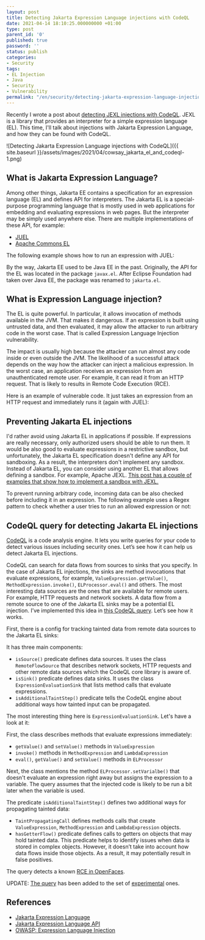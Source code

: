 ```yaml
---
layout: post
title: Detecting Jakarta Expression Language injections with CodeQL
date: 2021-04-14 18:10:25.000000000 +01:00
type: post
parent_id: '0'
published: true
password: ''
status: publish
categories:
- Security
tags:
- EL Injection
- Java
- Security
- Vulnerability
permalink: "/en/security/detecting-jakarta-expression-language-injections-with-codeql.html"
---
```

Recently I wrote a post about [detecting JEXL injections with CodeQL](/en/security/detecting-jexl-injections-with-codeql.html). JEXL is a library that provides an interpreter for a simple expression language (EL). This time, I'll talk about injections with Jakarta Expression Language, and how they can be found with CodeQL.

![Detecting Jakarta Expression Language injections with CodeQL]({{ site.baseurl }}/assets/images/2021/04/cowsay_jakarta_el_and_codeql-1.png)

  
  


## What is Jakarta Expression Language?

Among other things, Jakarta EE contains a specification for an expression language (EL) and defines API for interpreters. The Jakarta EL is a special-purpose programming language that is mostly used in web applications for embedding and evaluating expressions in web pages. But the interpreter may be simply used anywhere else. There are multiple implementations of these API, for example:

- [JUEL](http://juel.sourceforge.net/)
- [Apache Commons EL](https://commons.apache.org/dormant/commons-el/)

The following example shows how to run an expression with JUEL:

 
<script src="https://gist.github.com/artem-smotrakov/0b2619b967c331d1135f791f3d701c87.js"></script>  


By the way, Jakarta EE used to be Java EE in the past. Originally, the API for the EL was located in the package `javax.el`. After Eclipse Foundation had taken over Java EE, the package was renamed to `jakarta.el`.

## What is Expression Language injection?

The EL is quite powerful. In particular, it allows invocation of methods available in the JVM. That makes it dangerous. If an expression is built using untrusted data, and then evaluated, it may allow the attacker to run arbitrary code in the worst case. That is called Expression Language Injection vulnerability.

The impact is usually high because the attacker can run almost any code inside or even outside the JVM. The likelihood of a successful attack depends on the way how the attacker can inject a malicious expression. In the worst case, an application receives an expression from an unauthenticated remote user. For example, it can read it from an HTTP request. That is likely to results in Remote Code Execution (RCE).

Here is an example of vulnerable code. It just takes an expression from an HTTP request and immediately runs it (again with JUEL):

 
<script src="https://gist.github.com/artem-smotrakov/1a170502a59cb229c3b64759d067b631.js"></script>  


## Preventing Jakarta EL injections

I'd rather avoid using Jakarta EL in applications if possible. If expressions are really necessary, only authorized users should be able to run them. It would be also good to evaluate expressions in a restrictive sandbox, but unfortunately, the Jakarta EL specification doesn't define any API for sandboxing. As a result, the interpreters don't implement any sandbox. Instead of Jakarta EL, you can consider using another EL that allows defining a sandbox. For example, Apache JEXL. [This post has a couple of examples that show how to implement a sandbox with JEXL.](/en/security/detecting-jexl-injections-with-codeql.html)

To prevent running arbitrary code, incoming data can be also checked before including it in an expression. The following example uses a Regex pattern to check whether a user tries to run an allowed expression or not:

 
<script src="https://gist.github.com/artem-smotrakov/e2a76babb90de87d3646b3a501521ed3.js"></script>  


## CodeQL query for detecting Jakarta EL injections

[CodeQL](https://securitylab.github.com/tools/codeql)&nbsp;is a code analysis engine. It lets you write queries for your code to detect various issues including security ones. Let’s see how it can help us detect Jakarta EL injections.

CodeQL can search for data flows from sources to sinks that you specify. In the case of Jakarta EL injections, the sinks are method invocations that evaluate expressions, for example, `ValueExpression.getValue()`, `MethodExpression.invoke()`, `ELProcessor.eval()` and others. The most interesting data sources are the ones that are available for remote users. For example, HTTP requests and network sockets. A data flow from a remote source to one of the Jakarta EL sinks may be a potential EL injection. I’ve implemented this idea in [this CodeQL&nbsp;query](https://github.com/github/codeql/pull/5471). Let’s see how it works.

First, there is a config for tracking tainted data from remote data sources to the Jakarta EL sinks:

 
<script src="https://gist.github.com/artem-smotrakov/cab3d5bbe1c47bc61c4248ab652c44b6.js"></script>  


It has three main components:

- `isSource()` predicate defines data sources. It uses the class `RemoteFlowSource` that describes network sockets, HTTP requests and other remote data sources which the CodeQL core library is aware of.
- `isSink()` predicate defines data sinks. It uses the class `ExpressionEvaluationSink` that lists method calls that evaluate expressions.
- `isAdditionalTaintStep()` predicate tells the CodeQL engine about additional ways how tainted input can be propagated.

The most interesting thing here is `ExpressionEvaluationSink`. Let's have a look at it:

 
<script src="https://gist.github.com/artem-smotrakov/414586d351a3479bf5c862cc566ce815.js"></script>  


First, the class describes methods that evaluate expressions immediately:

- `getValue()` and `setValue()` methods in `ValueExpression`
- `invoke()` methods in `MethodExpression` and `LambdaExpression`
- `eval()`, `getValue()` and `setValue()` methods in `ELProcessor`

Next, the class mentions the method `ELProcessor.setVarialbe()` that doesn't evaluate an expression right away but assigns the expression to a variable. The query assumes that the injected code is likely to be run a bit later when the variable is used.

The predicate&nbsp;`isAdditionalTaintStep()`&nbsp;defines two additional ways for propagating tainted data:

- `TaintPropagatingCall`&nbsp;defines methods calls that create `ValueExpression`, `MethodExpression` and `LambdaExpression` objects.
- `hasGetterFlow()`&nbsp;predicate defines calls to getters on objects that may hold tainted data. This predicate helps to identify issues when data is stored in complex objects. However, it doesn’t take into account how data flows inside those objects. As a result, it may potentially result in false positives.

The query detects a known [RCE in OpenFaces](https://github.com/TeamDev-Archive/OpenFaces/issues/175).

UPDATE: [T](https://github.com/github/codeql/pull/5471)[h](https://github.com/github/codeql/pull/5471)[e query](https://github.com/github/codeql/pull/5471) has been added to the set of [experimental](https://github.com/github/codeql/blob/main/java/ql/src/experimental/Security/CWE/CWE-094/JakartaExpressionInjection.ql) ones.

## References

- [Jakarta Expression Language](https://projects.eclipse.org/projects/ee4j.el)
- [Jakarta Expression Language API](https://javadoc.io/doc/jakarta.el/jakarta.el-api/latest/index.html)
- [OWASP: Expression Language Injection](https://owasp.org/www-community/vulnerabilities/Expression_Language_Injection)

